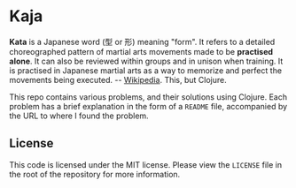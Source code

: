 # Kaja
<b>Kata</b> is a Japanese word (型 or 形) meaning "form". It refers to a detailed choreographed pattern of martial arts movements made to be <b>practised alone</b>. It can also be reviewed within groups and in unison when training. It is practised in Japanese martial arts as a way to memorize and perfect the movements being executed. -- [Wikipedia](https://en.wikipedia.org/wiki/Kata). This, but Clojure.

This repo contains various problems, and their solutions using Clojure. Each problem has a brief explanation in the form of a `README` file, accompanied by the URL to where I found the problem.

## License
This code is licensed under the MIT license. Please view the `LICENSE` file in the root of the repository for more information.
